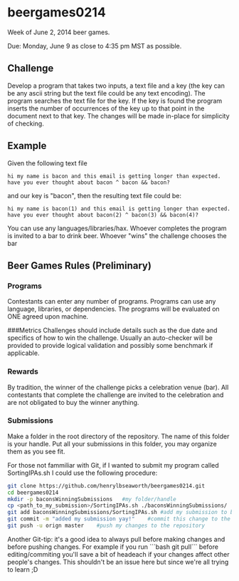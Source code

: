 beergames0214
=============

Week of June 2, 2014 beer games.

Due: Monday, June 9 as close to 4:35 pm MST as possible.

Challenge
-----
Develop a program that takes two inputs, a text file and a key (the key can be any ascii string but the text file could be any text encoding). The program searches the text file for the key. If the key is found the program inserts the number of occurrences of the key up to that point in the document next to that key. The changes will be made in-place for simplicity of checking.

Example
-----
Given the following text file

    hi my name is bacon and this email is getting longer than expected. have you ever thought about bacon ^ bacon && bacon?

and our key is "bacon", then the resulting text file could be:

    hi my name is bacon(1) and this email is getting longer than expected. have you ever thought about bacon(2) ^ bacon(3) && bacon(4)?

You can use any languages/libraries/hax. Whoever completes the program is invited to a bar to drink beer. Whoever "wins" the challenge chooses the bar

## Beer Games Rules (Preliminary)

### Programs
Contestants can enter any number of programs. Programs can use any language, libraries, or dependencies. The programs will be evaluated on ONE agreed upon machine. 

###Metrics
Challenges should include details such as the due date and specifics of how to win the challenge. Usually an auto-checker will be provided to provide logical validation and possibly some benchmark if applicable. 

### Rewards
By tradition, the winner of the challenge picks a celebration venue (bar). All contestants that complete the challenge are invited to the celebration and are not obligated to buy the winner anything. 

### Submissions
Make a folder in the root directory of the repository. The name of this folder is your handle. Put all your submissions in this folder, you may organize them as you see fit.

For those not fammiliar with Git, if I wanted to submit my program called SortingIPAs.sh I could use the following procedure:

```bash
git clone https://github.com/henrylbseaworth/beergames0214.git
cd beergames0214
mkdir -p baconsWinningSubmissions   #my folder/handle
cp <path_to_my_submission>/SortingIPAs.sh ./baconsWinningSubmissions/   #copy in my submission
git add baconsWinningSubmissions/SortingIPAs.sh #add my submission to be tracked 
git commit -m "added my submission yay!"    #commit this change to the stage
git push -u orign master    #push my changes to the repository

```

<dl><dt>
  Another Git-tip: it's a good idea to always pull before making changes and before pushing changes. For example if you run ```bash git pull``` before editing/commiting you'll save a bit of headeach if your changes affect other people's changes.  This shouldn't be an issue here but since we're all trying to learn ;D
  </dt>
  </dl>
